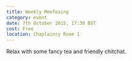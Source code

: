 ```yaml
---
title: Weekly MeeTeaing
category: event
date: 7th October 2015, 17:30 BST
cost: Free
location: Chaplaincy Room 1
---
```


Relax with some fancy tea and friendly chitchat.